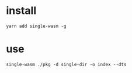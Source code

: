 # install
```
yarn add single-wasm -g
```

# use
```
single-wasm ./pkg -d single-dir -o index --dts
```